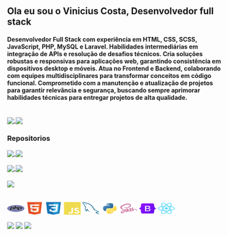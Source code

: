 ## Ola eu sou o Vinicius Costa, Desenvolvedor full stack
#### Desenvolvedor Full Stack com experiência em HTML, CSS, SCSS, JavaScript, PHP, MySQL e Laravel. Habilidades intermediárias em integração de APIs e resolução de desafios técnicos. Cria soluções robustas e responsivas para aplicações web, garantindo consistência em dispositivos desktop e móveis. Atua no Frontend e Backend, colaborando com equipes multidisciplinares para transformar conceitos em código funcional. Comprometido com a manutenção e atualização de projetos para garantir relevância e segurança, buscando sempre aprimorar habilidades técnicas para entregar projetos de alta qualidade.

<br/>
<div style="display: inline_block">
<a href="https://github.com/ViniciusCosta126/github-readme-stats" >
  <img align="center" src="https://github-readme-stats.vercel.app/api?username=ViniciusCosta126&count_private=true&hide=stars&show_icons=true&theme=dark&cache_seconds=14400" />
</a>
<a href="https://github.com/ViniciusCosta126/github-readme-stats">
  <img align="center" src="https://github-readme-stats.vercel.app/api/top-langs/?username=ViniciusCosta126&layout=compact&hide=html,css,scss,sass,ruby,Objective-c%2B%2B,typescript,java,starlark&theme=dark&cache_seconds=14400" />
</a>
</div>

### Repositorios

<div>
<a href="https://github.com/ViniciusCosta126/controle-series-laravel">
  <img align="center" src="https://github-readme-stats.vercel.app/api/pin/?username=ViniciusCosta126&repo=controle-series-laravel&theme=dark&cache_seconds=14400" />
</a>
<a href="https://github.com/ViniciusCosta126/estoque-laravel">
  <img align="center" src="https://github-readme-stats.vercel.app/api/pin/?username=ViniciusCosta126&repo=estoque-laravel&theme=dark&cache_seconds=14400" />
</a>
<br/><br/>
<a href="https://github.com/ViniciusCosta126/PDO-PHP">
  <img align="center" src="https://github-readme-stats.vercel.app/api/pin/?username=ViniciusCosta126&repo=PDO-PHP&theme=dark&cache_seconds=14400" />
</a>
<a href="https://github.com/ViniciusCosta126/medicSearchRest">
  <img align="center" src="https://github-readme-stats.vercel.app/api/pin/?username=ViniciusCosta126&repo=medicSearchRest&theme=dark&cache_seconds=14400" />
</a>
  <br/><br/>
<a href="https://github.com/ViniciusCosta126/medSearch">
  <img align="center" src="https://github-readme-stats.vercel.app/api/pin/?username=ViniciusCosta126&repo=medSearch&theme=dark&cache_seconds=14400" />
</a>
  
<br/>
</div>
<br/>
<div style="display: inline_block"><br>
  <img align="center" alt="Vini-PHP" height="30" width="40" src="https://raw.githubusercontent.com/devicons/devicon/master/icons/php/php-original.svg">
  <img align="center" alt="Vini-HTML" height="30" width="40" src="https://raw.githubusercontent.com/devicons/devicon/master/icons/html5/html5-original.svg">
  <img align="center" alt="Vini-CSS" height="30" width="40" src="https://raw.githubusercontent.com/devicons/devicon/master/icons/css3/css3-original.svg">
   <img align="center" alt="Vini-Js" height="30" width="40" src="https://raw.githubusercontent.com/devicons/devicon/master/icons/javascript/javascript-plain.svg">
   <img align="center" alt="Vini-SQL" height="30" width="40" src="https://raw.githubusercontent.com/devicons/devicon/master/icons/mysql/mysql-original.svg">
  <img align="center" alt="Vini-Python" height="30" width="40" src="https://raw.githubusercontent.com/devicons/devicon/master/icons/python/python-original.svg">
  <img align="center" alt="Vini-SASS" height="30" width="40" src="https://raw.githubusercontent.com/devicons/devicon/master/icons/sass/sass-original.svg">
  <img align="center" alt="Vini-BOOT" height="30" width="40" src="https://raw.githubusercontent.com/devicons/devicon/master/icons/bootstrap/bootstrap-original.svg">
  <img align="center" alt="Vini-React" height="30" width="40" src="https://raw.githubusercontent.com/devicons/devicon/master/icons/react/react-original.svg">
</div>
<br/>
<div> 
  <a href="https://instagram.com/__viniciusc6" target="_blank"><img src="https://img.shields.io/badge/-Instagram-%23E4405F?style=for-the-badge&logo=instagram&logoColor=white" target="_blank"></a>
  <a href = "mailto:viniciuscosta126@gmail.com"><img src="https://img.shields.io/badge/-Gmail-%23333?style=for-the-badge&logo=gmail&logoColor=white" target="_blank"></a>
  <a href="https://www.linkedin.com/in/vinicius-costa-643810181" target="_blank"><img src="https://img.shields.io/badge/-LinkedIn-%230077B5?style=for-the-badge&logo=linkedin&logoColor=white" target="_blank"></a> 
</div>
